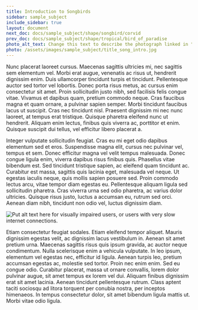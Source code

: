 ```yaml
---
title: Introduction to Songbirds
sidebar: sample_subject
include_sidebar: true
layout: document
next_doc: docs/sample_subject/shape/songbird/corvid
prev_doc: docs/sample_subject/shape/tropical/bird_of_paradise
photo_alt_text: Change this text to describe the photograph linked in "photo".
photo: /assets/images/sample_subject/title_song_intro.jpg
---
```


Nunc placerat laoreet cursus. Maecenas sagittis ultricies mi, nec sagittis sem elementum vel. Morbi erat augue, venenatis ac risus ut, hendrerit dignissim enim. Duis ullamcorper tincidunt turpis et tincidunt. Pellentesque auctor sed tortor vel lobortis. Donec porta risus metus, ac cursus enim consectetur sit amet. Proin sollicitudin justo nibh, sed facilisis felis congue vitae. Vivamus et dapibus quam, pretium commodo neque. Cras faucibus magna et quam ornare, a pulvinar sapien semper. Morbi tincidunt faucibus lacus ut suscipit. Cras nec tincidunt nisl. Praesent dignissim mi nec nunc laoreet, at tempus erat tristique. Quisque pharetra eleifend nunc ut hendrerit. Aliquam enim lectus, finibus quis viverra ac, porttitor et enim. Quisque suscipit dui tellus, vel efficitur libero placerat a.

Integer vulputate sollicitudin feugiat. Cras eu mi eget odio dapibus elementum sed et eros. Suspendisse magna elit, cursus nec pulvinar vel, tempus et sem. Donec efficitur magna vel velit tempus malesuada. Donec congue ligula enim, viverra dapibus risus finibus quis. Phasellus vitae bibendum est. Sed tincidunt tristique sapien, ac eleifend quam tincidunt ac. Curabitur est massa, sagittis quis lacinia eget, malesuada vel neque. Ut egestas iaculis neque, quis mollis sapien posuere sed. Proin commodo lectus arcu, vitae tempor diam egestas eu. Pellentesque aliquam ligula sed sollicitudin pharetra. Cras viverra urna sed odio pharetra, ac varius dolor ultricies. Quisque risus justo, luctus a accumsan eu, rutrum sed orci. Aenean diam nibh, tincidunt non odio vel, luctus dignissim diam.

<img src="/template-information-site/assets/images/sample_subject/songbird.jpg" alt="Put alt text here for visually impaired users, or users with very slow internet connections."/>

Etiam consectetur feugiat sodales. Etiam eleifend tempor aliquet. Mauris dignissim egestas velit, ac dignissim lacus vestibulum in. Aenean sit amet pretium urna. Maecenas sagittis risus quis ipsum gravida, ac auctor neque condimentum. Nulla scelerisque enim a vehicula vulputate. In leo ipsum, elementum vel egestas nec, efficitur id ligula. Aenean turpis leo, pretium accumsan egestas ac, molestie sed tortor. Proin nec enim enim. Sed eu congue odio. Curabitur placerat, massa ut ornare convallis, lorem dolor pulvinar augue, sit amet tempus ex lorem vel dui. Aliquam finibus dignissim erat sit amet lacinia. Aenean tincidunt pellentesque rutrum. Class aptent taciti sociosqu ad litora torquent per conubia nostra, per inceptos himenaeos. In tempus consectetur dolor, sit amet bibendum ligula mattis ut. Morbi vitae odio ligula. 

